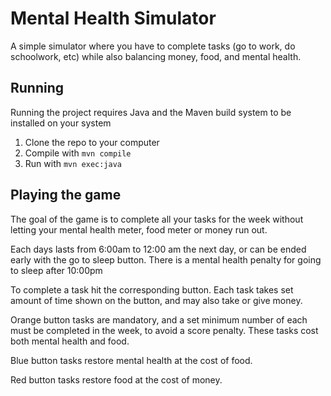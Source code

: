 
# Mental Health Simulator

A  simple simulator where you have to complete tasks (go to work, do schoolwork, etc) while also balancing money, food, and mental health.

## Running
Running the project requires Java and the Maven build system to be installed on your system
1. Clone the repo to your computer
2. Compile with `mvn compile`
3. Run with `mvn exec:java`

## Playing the game
The goal of the game is to complete all your tasks for the week without letting your mental health meter, food meter or money run out.  

Each days lasts from 6:00am to 12:00 am the next day, or can be ended early with the go to sleep button. There is a mental health penalty for going to sleep after 10:00pm  

To complete a task hit the corresponding button. Each task takes set amount of time shown on the button, and may also take or give money.  

Orange button tasks are mandatory, and a set minimum number of each must be completed in the week, to avoid a score penalty. These tasks cost both mental health and food.  

Blue button tasks restore mental health at the cost of food.

Red button tasks restore food at the cost of money.
